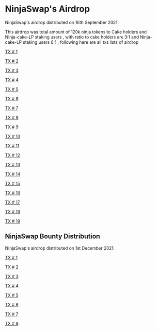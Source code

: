 # NinjaSwap's Airdrop

NinjaSwap's airdrop distributed on 16th September 2021. 

This airdrop was total amount of 120k ninja tokens to Cake holders and Ninja-cake-LP staking users , with ratio to cake holders are 3:1 and  Ninja-cake-LP staking users 6:1 , following here are all txs lists of airdrop


[TX # 1 ](https://bscscan.com/tx/0xe7eb55b471d50cf4ede2a428f335c3080c8d6f1b57b5bd3f4430cc2081fbe85f)

[TX # 2 ](https://bscscan.com/tx/0xbd68d1b79b0e49a6acbc1a3b5efff854ae2d6ff9d9be5c7d1c99f448b1b80cca)

[TX # 3 ](https://bscscan.com/tx/0x1f409df198db89f9845de25af092121f496b4896c0427098a58225cde4f27baf)

[TX # 4 ](https://bscscan.com/tx/0x2496c06688065ede8c4e983518fe778c10b60608bfa2704206095f87d3f3b6ab)

[TX # 5 ](https://bscscan.com/tx/0x57980c1be6edab8ed3b32586788b4bf49c66364722b95ad7d5c97aa82318bc49)

[TX # 6 ](https://bscscan.com/tx/0x01e0ef206193c1f1ff1d7cd91867d1b06b882293de447b7c0ff843355263c4ec)

[TX # 7 ](https://bscscan.com/tx/0x9f6db27fc6aeae4da4d2bca80bdd186f8378e074eec229fe003b0c278fb9d124)

[TX # 8 ](https://bscscan.com/tx/0xe4ddda1593e1502f7fff13f51b105ae66378e298e6fe1810b486b8ca9692551c)

[TX # 9 ](https://bscscan.com/tx/0xa89e84b9089f9cb72e99afb3667b7ea8b56d670cacda10f4e75e5c2b6c88c89e)

[TX # 10 ](https://bscscan.com/tx/0x88ec1be8a3df9406b70b65bee95eca140c4b8ae9c5580bc3eec823cdd96575f5)

[TX # 11 ](https://bscscan.com/tx/0x42e9d5dd3f911d0a723ae63e30ba3d37ec1c4748e7c89ba63220af5b223aa35d)

[TX # 12 ](https://bscscan.com/tx/0x7b7898680a6fa5b1dfe66d02eb5dbe9eb12d3d6793a72501d4aaf57fac307f69)

[TX # 13 ](https://bscscan.com/tx/0x95eb16ded3e2942727cdaf6f28c89356fce018e9ebaa5235630a8ecd25e48aff)

[TX # 14 ](https://bscscan.com/tx/0xf9a52b03f36d07c7d537220fc26db6a7a35c88135aa768c403ddf1af9bad2962)

[TX # 15 ](https://bscscan.com/tx/0x0d399ba6d35a5604fab0940ce0c1652322e695358171e83bc2bbb35482a0bb06)

[TX # 16 ](https://bscscan.com/tx/0x5a88d7ed841f05ba0bb95856a59d6c18da58cb9915c08637653b02ae06cafb30)

[TX # 17 ](https://bscscan.com/tx/0x3c988fac84be7efa2f8a3c5194636ee0a8f83d58ec96ebf88dfd28e65cc499dc)

[TX # 18 ](https://bscscan.com/tx/0x02a2b0c0d315a72a6102987a186372cc4978516076e3a8004ebafe022327f7e8)

[TX # 19 ](https://bscscan.com/tx/0x806ba872bd4a3840e8b7e7470858514872b333aafc59ec01bda34403d4edf053)

## NinjaSwap Bounty Distribution

NinjaSwap's airdrop distributed on 1st December 2021. 


[TX # 1 ](https://bscscan.com/tx/0x0f3b1466ada746275a09db9d6df5d9e2cdfb376fa76203aa3656fcd5e20ab0ce)

[TX # 2 ](https://bscscan.com/tx/0xd03fca5e5f5bd47b22faf786e4bcdf2a5dd467ca8d5234e82efe69e0c36735f4)

[TX # 3 ](https://bscscan.com/tx/0x3fad5e2d81e74ba6a9a09e2aec895ba818c834f63a967147ec99e3bdbaf371c7)

[TX # 4 ](https://bscscan.com/tx/0x7e089bf02c9c11ba1b14ebf542c9a4915032aba2f8a52175196c43e51e20c6b9)

[TX # 5 ](https://bscscan.com/tx/0x7577c75610641e5db452ee1ca07452a436c8a9c8efce76ca686a06aca0e9a74a)

[TX # 6 ](https://bscscan.com/tx/0x6e245e9310ed1a025a3484c0c942d3adbd2bf6ca65c5f7111f8951b8ebe10bfd)

[TX # 7 ](https://bscscan.com/tx/0x7fdbabd374c63a09893a67314673021b76a914b44eb13561e11865599bc144da)

[TX # 8 ](https://bscscan.com/tx/0x82395b664b120835efabd1b04c004107aabdf20fbdc8c67a861e326b5d51f86b)